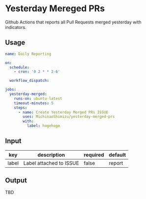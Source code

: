 # Yesterday Mereged PRs

Github Actions that reports all Pull Requests merged yesterday with indicators.

## Usage

```yaml
name: Daily Reporting

on:
  schedule:
    - cron: '0 2 * * 2-6'

  workflow_dispatch:

jobs:
  yesterday-merged:
    runs-on: ubuntu-latest
    timeout-minutes: 5
    steps:
      - name: Create Yesterday Merged PRs ISSUE
        uses: MichinaoShimizu/yesterday-merged-prs
        with:
          label: hogehoge
```

## Input

| key   | description             | required | default |
| ----- | ----------------------- | -------- | ------- |
| label | Label attached to ISSUE | false    | report  |

## Output

TBD
